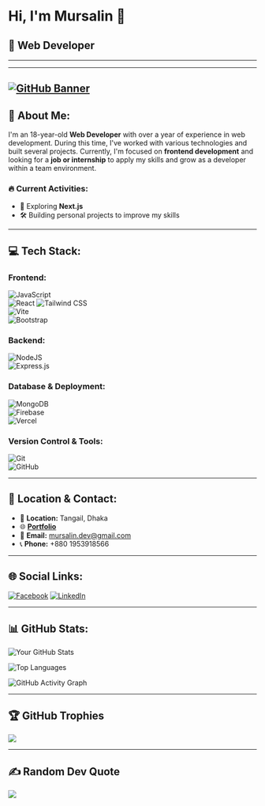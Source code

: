 # Hi, I'm Mursalin 👋
🚀 **Web Developer**
---
---
---
[![GitHub Banner](https://i.ibb.co/G4khJyMF/banner.png)](https://imgur.com/3AkAdtu)
---

## 💫 About Me:
I'm an 18-year-old **Web Developer** with over a year of experience in web development. During this time, I've worked with various technologies and built several projects. Currently, I'm focused on **frontend development** and looking for a **job or internship** to apply my skills and grow as a developer within a team environment.

### 🔥 Current Activities:
- 🚀 Exploring **Next.js**
- 🛠 Building personal projects to improve my skills

---

## 💻 Tech Stack:
### **Frontend:**
![JavaScript](https://img.shields.io/badge/javascript-%23323330.svg?style=for-the-badge&logo=javascript&logoColor=%23F7DF1E)  
![React](https://img.shields.io/badge/react-%2320232a.svg?style=for-the-badge&logo=react&logoColor=%2361DAFB) 
![Tailwind CSS](https://img.shields.io/badge/tailwindcss-%2338B2AC.svg?style=for-the-badge&logo=tailwind-css&logoColor=white)  
![Vite](https://img.shields.io/badge/vite-%23646CFF.svg?style=for-the-badge&logo=vite&logoColor=white)  
![Bootstrap](https://img.shields.io/badge/bootstrap-%238511FA.svg?style=for-the-badge&logo=bootstrap&logoColor=white) 

### **Backend:**
![NodeJS](https://img.shields.io/badge/node.js-6DA55F?style=for-the-badge&logo=node.js&logoColor=white)  
![Express.js](https://img.shields.io/badge/express.js-%23404d59.svg?style=for-the-badge&logo=express&logoColor=%2361DAFB)

### **Database & Deployment:**
![MongoDB](https://img.shields.io/badge/MongoDB-%234ea94b.svg?style=for-the-badge&logo=mongodb&logoColor=white)  
![Firebase](https://img.shields.io/badge/firebase-%23039BE5.svg?style=for-the-badge&logo=firebase)  
![Vercel](https://img.shields.io/badge/vercel-%23000000.svg?style=for-the-badge&logo=vercel&logoColor=white)

### **Version Control & Tools:**
![Git](https://img.shields.io/badge/git-%23F05033.svg?style=for-the-badge&logo=git&logoColor=white)  
![GitHub](https://img.shields.io/badge/github-%23121011.svg?style=for-the-badge&logo=github&logoColor=white)

---

## 📍 Location & Contact:
- 📍 **Location:** Tangail, Dhaka
- 🌐 [**Portfolio**](https://mursalin.surge.sh/)
- 📧 **Email:** [mursalin.dev@gmail.com](mailto:mursalin.dev@gmail.com)
- 📞 **Phone:** +880 1953918566

---

## 🌐 Social Links:
[![Facebook](https://img.shields.io/badge/Facebook-%231877F2.svg?logo=Facebook&logoColor=white)](https://facebook.com/mn.mursalin.18) 
[![LinkedIn](https://img.shields.io/badge/LinkedIn-%230077B5.svg?logo=linkedin&logoColor=white)](https://www.linkedin.com/in/md-mursalin06/)

---

## 📊 GitHub Stats:
![Your GitHub Stats](https://github-readme-stats.vercel.app/api?username=mursalin06&show_icons=true&theme=react&hide_border=true)

![Top Languages](https://github-readme-stats.vercel.app/api/top-langs/?username=mursalin06&layout=compact&theme=react&hide_border=true)

![GitHub Activity Graph](https://github-readme-activity-graph.vercel.app/graph?username=mursalin06&theme=react-dark&hide_border=true)

---

## 🏆 GitHub Trophies
![](https://github-profile-trophy.vercel.app/?username=mursalin06&theme=radical&no-frame=false&no-bg=true&margin-w=4)

---

## ✍️ Random Dev Quote
![](https://quotes-github-readme.vercel.app/api?type=horizontal&theme=radical)

